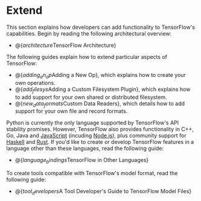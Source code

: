 # Extend

This section explains how developers can add functionality to TensorFlow's
capabilities. Begin by reading the following architectural overview:

  * @{$architecture$TensorFlow Architecture}

The following guides explain how to extend particular aspects of
TensorFlow:

  * @{$adding_an_op$Adding a New Op}, which explains how to create your own
    operations.
  * @{$add_filesys$Adding a Custom Filesystem Plugin}, which explains how to
    add support for your own shared or distributed filesystem.
  * @{$new_data_formats$Custom Data Readers}, which details how to add support
    for your own file and record formats.

Python is currently the only language supported by TensorFlow's API stability
promises. However, TensorFlow also provides functionality in C++, Go, Java and
[JavaScript](https://js.tensorflow.org) (incuding
[Node.js](https://github.com/tensorflow/tfjs-node)),
plus community support for [Haskell](https://github.com/tensorflow/haskell) and
[Rust](https://github.com/tensorflow/rust). If you'd like to create or
develop TensorFlow features in a language other than these languages, read the
following guide:

  * @{$language_bindings$TensorFlow in Other Languages}

To create tools compatible with TensorFlow's model format, read the following
guide:

  * @{$tool_developers$A Tool Developer's Guide to TensorFlow Model Files}


